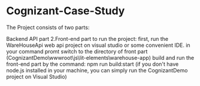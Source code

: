 # Cognizant-Case-Study

The Project consists of two parts:

Backend API part 
2.Front-end part
to run the project: 
      first, run the WareHouseApi web api project on visual studio or some convenient IDE. 
      in your command promt switch to the directory of front part (CognizantDemo\wwwroot\js\lit-elements\warehouse-app) build and run the front-end part by the command: 
        npm run build:start (if you don't have node.js installed in your machine, you can simply run the CognizantDemo project on Visual Studio)
